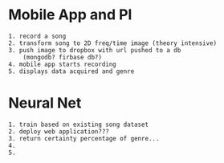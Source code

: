 <h1>Mobile App and PI</h1>

    1. record a song
    2. transform song to 2D freq/time image (theory intensive)
    3. push image to dropbox with url pushed to a db    
        (mongodb? firbase db?)
    4. mobile app starts recording 
    5. displays data acquired and genre

<h1>Neural Net</h1>

    1. train based on existing song dataset
    2. deploy web application???
    3. return certainty percentage of genre...
    4.
    5. 
